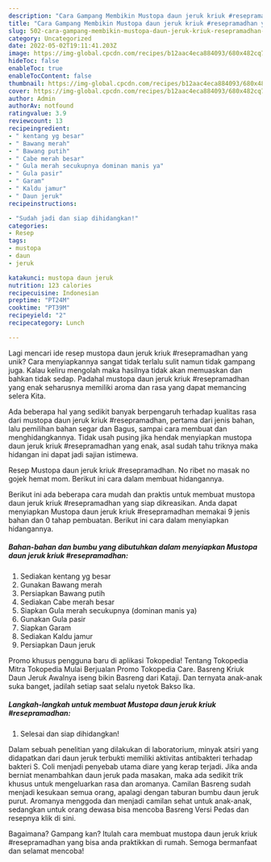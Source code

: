 ```yaml
---
description: "Cara Gampang Membikin Mustopa daun jeruk kriuk #resepramadhan yang Lezat"
title: "Cara Gampang Membikin Mustopa daun jeruk kriuk #resepramadhan yang Lezat"
slug: 502-cara-gampang-membikin-mustopa-daun-jeruk-kriuk-resepramadhan-yang-lezat
category: Uncategorized
date: 2022-05-02T19:11:41.203Z
image: https://img-global.cpcdn.com/recipes/b12aac4eca884093/680x482cq70/mustopa-daun-jeruk-kriuk-resepramadhan-foto-resep-utama.jpg
hideToc: false
enableToc: true
enableTocContent: false
thumbnail: https://img-global.cpcdn.com/recipes/b12aac4eca884093/680x482cq70/mustopa-daun-jeruk-kriuk-resepramadhan-foto-resep-utama.jpg
cover: https://img-global.cpcdn.com/recipes/b12aac4eca884093/680x482cq70/mustopa-daun-jeruk-kriuk-resepramadhan-foto-resep-utama.jpg
author: Admin
authorAv: notfound
ratingvalue: 3.9
reviewcount: 13
recipeingredient:
- " kentang yg besar"
- " Bawang merah"
- " Bawang putih"
- " Cabe merah besar"
- " Gula merah secukupnya dominan manis ya"
- " Gula pasir"
- " Garam"
- " Kaldu jamur"
- " Daun jeruk"
recipeinstructions:

- "Sudah jadi dan siap dihidangkan!"
categories:
- Resep
tags:
- mustopa
- daun
- jeruk

katakunci: mustopa daun jeruk 
nutrition: 123 calories
recipecuisine: Indonesian
preptime: "PT24M"
cooktime: "PT39M"
recipeyield: "2"
recipecategory: Lunch

---
```





Lagi mencari ide resep mustopa daun jeruk kriuk #resepramadhan yang unik? Cara menyiapkannya sangat tidak terlalu sulit namun tidak gampang juga. Kalau keliru mengolah maka hasilnya tidak akan memuaskan dan bahkan tidak sedap. Padahal mustopa daun jeruk kriuk #resepramadhan yang enak seharusnya memiliki aroma dan rasa yang dapat memancing selera Kita.





Ada beberapa hal yang sedikit banyak berpengaruh terhadap kualitas rasa dari mustopa daun jeruk kriuk #resepramadhan, pertama dari jenis bahan, lalu pemilihan bahan segar dan Bagus, sampai cara membuat dan menghidangkannya. Tidak usah pusing jika hendak menyiapkan mustopa daun jeruk kriuk #resepramadhan yang enak,      asal sudah tahu triknya maka hidangan ini dapat jadi sajian istimewa.














Resep Mustopa daun jeruk kriuk #resepramadhan. No ribet no masak no gojek hemat mom. Berikut ini cara dalam membuat hidangannya.






Berikut ini ada beberapa cara mudah dan praktis untuk membuat mustopa daun jeruk kriuk #resepramadhan yang siap dikreasikan. Anda dapat menyiapkan Mustopa daun jeruk kriuk #resepramadhan memakai 9 jenis bahan dan 0 tahap pembuatan. Berikut ini cara dalam menyiapkan hidangannya.

<!--inarticleads1-->

##### Bahan-bahan dan bumbu yang dibutuhkan dalam menyiapkan Mustopa daun jeruk kriuk #resepramadhan:

1. Sediakan  kentang yg besar
1. Gunakan  Bawang merah
1. Persiapkan  Bawang putih
1. Sediakan  Cabe merah besar
1. Siapkan  Gula merah secukupnya (dominan manis ya)
1. Gunakan  Gula pasir
1. Siapkan  Garam
1. Sediakan  Kaldu jamur
1. Persiapkan  Daun jeruk


Promo khusus pengguna baru di aplikasi Tokopedia! Tentang Tokopedia Mitra Tokopedia Mulai Berjualan Promo Tokopedia Care. Basreng Kriuk Daun Jeruk Awalnya iseng bikin Basreng dari Kataji. Dan ternyata anak-anak suka banget, jadilah setiap saat selalu nyetok Bakso Ika. 

<!--inarticleads2-->

##### Langkah-langkah untuk membuat Mustopa daun jeruk kriuk #resepramadhan:


1. Selesai dan siap dihidangkan!

Dalam sebuah penelitian yang dilakukan di laboratorium, minyak atsiri yang didapatkan dari daun jeruk terbukti memiliki aktivitas antibakteri terhadap bakteri S. Coli menjadi penyebab utama diare yang kerap terjadi. Jika anda berniat menambahkan daun jeruk pada masakan, maka ada sedikit trik khusus untuk mengeluarkan rasa dan aromanya. Camilan Basreng sudah menjadi kesukaan semua orang, apalagi dengan taburan bumbu daun jeruk purut. Aromanya menggoda dan menjadi camilan sehat untuk anak-anak, sedangkan untuk orang dewasa bisa mencoba Basreng Versi Pedas dan resepnya klik di sini. 

Bagaimana? Gampang kan? Itulah cara membuat mustopa daun jeruk kriuk #resepramadhan yang bisa anda praktikkan di rumah. Semoga bermanfaat dan selamat mencoba!
